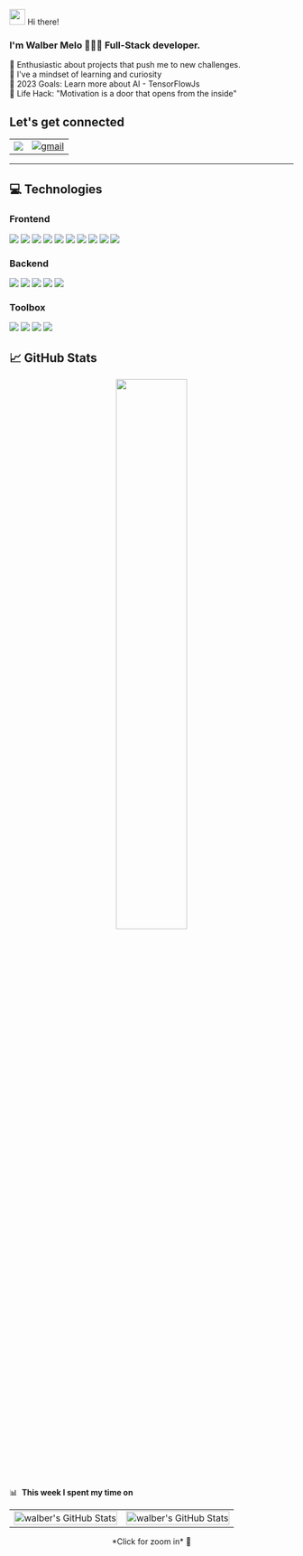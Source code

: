 <img src="https://media.giphy.com/media/hvRJCLFzcasrR4ia7z/giphy.gif" width="28px" height="28px">  Hi there! 

### I'm Walber Melo  👨🏻‍💻  Full-Stack developer.

🚀  Enthusiastic about projects that push me to new challenges.
<br/>
👀   I've a mindset of learning and curiosity
<br/>
🎯   2023 Goals: Learn more about AI - TensorFlowJs
<br/>
🧭   Life Hack: "Motivation is a door that opens from the inside"
<br/>

##  Let's get connected
 
 <table width="100%">
    <tbody>
      <tr>
       <!--
        <td style="border: none !important;">
           <div align="center" width="100%">
           <a href="https://drive.google.com/file/d/1FXEMMs6C6Hog-k-7T50Fi7dgkcCVYGPp/view?usp=sharing" target="_blank" rel="nofollow">:octocat: My Resume</a>
           </div>
        </td>
       --->
         <td style="border: none !important;">
           <div align="center" width="100%">
          <a href="https://www.linkedin.com/in/walberdemelo" target="_blank">
  <img src="https://img.shields.io/badge/LinkedIn-0077B5?style=for-the-badge&logo=linkedin&logoColor=white">
</a>
           </div>
        </td>
         <td style="border: none !important;">
           <div align="center" width="100%">
          <a href="mailto:dev4wm@gmail.com" target="_blank">
<img src="https://img.shields.io/badge/email%20me-EA4335?style=for-the-badge&logo=gmail&logoColor=white" alt="gmail" />
</a>
           </div>
        </td>
       </tr>
     </tbody>
  </table>
<hr/>

## :computer: Technologies 

  <summary><h3>Frontend</h3></summary> 
 
 <p align="left">
<img src="https://img.shields.io/badge/html5%20-%23E34F26.svg?&style=for-the-badge&logo=html5&logoColor=white"/>
<img src="https://img.shields.io/badge/css3%20-%231572B6.svg?&style=for-the-badge&logo=css3&logoColor=white"/>
<img src="https://img.shields.io/badge/Sass-CC6699?style=for-the-badge&logo=sass&logoColor=white"/>
<img src="https://img.shields.io/badge/Bootstrap-563D7C?style=for-the-badge&logo=bootstrap&logoColor=white"/> 
<img src="https://img.shields.io/badge/styled--components-DB7093?style=for-the-badge&logo=styled-components&logoColor=white"/> 
<img src="https://img.shields.io/badge/javascript%20-%23323330.svg?&style=for-the-badge&logo=javascript&logoColor=%23F7DF1E"/>
<img src="https://img.shields.io/badge/TypeScript-007ACC?style=for-the-badge&logo=typescript&logoColor=white"/>
<img src="https://img.shields.io/badge/React-20232A?style=for-the-badge&logo=react&logoColor=61DAFB"/>
<img src="https://img.shields.io/badge/Redux-593D88?style=for-the-badge&logo=redux&logoColor=white"/>
<img src="https://img.shields.io/badge/Vite-B73BFE?style=for-the-badge&logo=vite&logoColor=FFD62E"/>
 </p>
 

  <summary><h3>Backend</h3></summary> 
 
 <p align="left">
<img src="https://img.shields.io/badge/Node.js-339933?style=for-the-badge&logo=nodedotjs&logoColor=white"/> 
<img src="https://img.shields.io/badge/Express.js-000000?style=for-the-badge&logo=express&logoColor=white"/> 
<img src="https://img.shields.io/badge/MongoDB-4EA94B?style=for-the-badge&logo=mongodb&logoColor=white"/>
<img src="https://img.shields.io/badge/firebase-ffca28?style=for-the-badge&logo=firebase&logoColor=black"/>
<img src="https://img.shields.io/badge/PostgreSQL-316192?style=for-the-badge&logo=postgresql&logoColor=white"/>

 </p>

 
  <summary><h3>Toolbox</h3></summary> 
 
 <p align="left">
 <img src="https://img.shields.io/badge/git%20-%23F05033.svg?&style=for-the-badge&logo=git&logoColor=white"/>
 <img src="https://img.shields.io/badge/Jest-C21325?style=for-the-badge&logo=jest&logoColor=white"/> 
 <img src="https://img.shields.io/badge/Figma-F24E1E?style=for-the-badge&logo=figma&logoColor=white"/> 
 <img src="https://img.shields.io/badge/Postman-FF6C37?style=for-the-badge&logo=Postman&logoColor=white"/> 
  </p>
 

## &#x1f4c8; GitHub Stats
<p align=center>
<img src="https://github-readme-stats.vercel.app/api?username=walbermelo&show_icons=true&hide=stars&hide_border=true" width="50%">
</p>

📊 &nbsp;**This week I spent my time on** </br>
 
<div align="center">
  <table>
    <tbody>
      <tr>
        <td style="border: none !important;">
        <div>
           <a href=https://wakatime.com/share/@WalberMelo/e104499e-e2dd-4864-b7d1-d1d4cbc1308b.svg target="_blank">
            <img src="https://wakatime.com/share/@WalberMelo/e104499e-e2dd-4864-b7d1-d1d4cbc1308b.svg" width="100%" alt="walber's GitHub Stats" vertical-align="middle"/>
            </a>
        </div>
        </td>
        <td style="border: none !important;">
        <div >
         <a href="https://wakatime.com/share/@WalberMelo/8a5bf6d9-e5d4-4ec9-aea3-10968a4857d7.svg" target="_blank">
            <img src="https://wakatime.com/share/@WalberMelo/8a5bf6d9-e5d4-4ec9-aea3-10968a4857d7.svg" width="100%" alt="walber's GitHub Stats" vertical-align="middle"/>
         </a>
        </div>
        </td>
      </tr>
    </tbody>
  <table>
<div>
*Click for zoom in* 🔎




